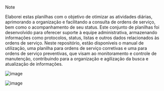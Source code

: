 > [!NOTE]
> Elaborei estas planilhas com o objetivo de otimizar as atividades diárias, aprimorando a organização e facilitando a consulta de ordens de serviço, bem como o acompanhamento de seu status. Este conjunto de planilhas foi desenvolvido para oferecer suporte à equipe administrativa, armazenando informações como protocolos, status, listas e outros dados relacionados às ordens de serviço. Neste repositório, estão disponíveis o manual de utilização, uma planilha para ordens de serviço corretivas e uma para ordens de serviço preventivas, que visam ao monitoramento e controle de manutenção, contribuindo para a organização e agilização da busca e atualização de informações. 

![image](https://github.com/user-attachments/assets/de10ca96-f53d-4f35-810c-c364c623e7a5)

![image](https://github.com/user-attachments/assets/3397c068-5654-4939-a9bc-ff91f7f8eeca)


